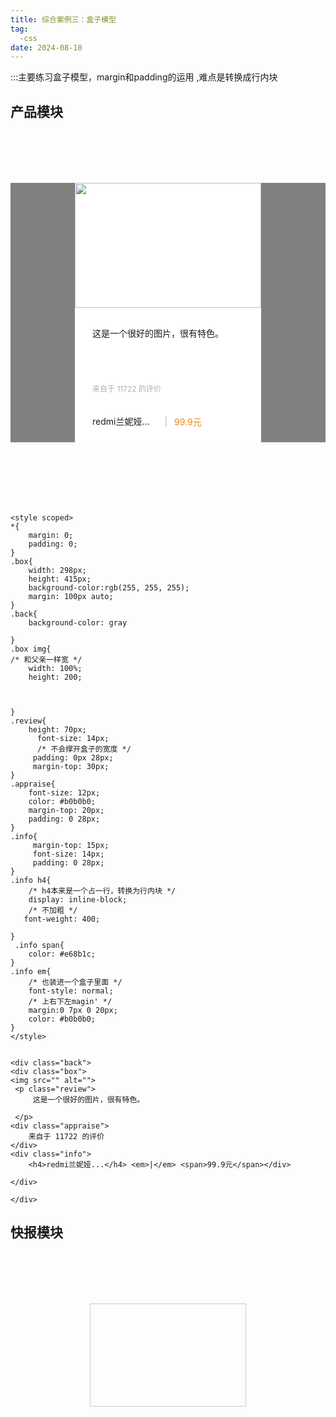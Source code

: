 ```yaml
---
title: 综合案例三：盒子模型
tag: 
  -css
date: 2024-08-10
---
```


:::主要练习盒子模型，margin和padding的运用 ,难点是转换成行内块 


## 产品模块


<div class="back">
<div class="box">
<img src="" alt="">
 <p class="review">
     这是一个很好的图片，很有特色。

 </p>
<div class="appraise">
    来自于 11722 的评价
</div>
<div class="info">
    <h4>redmi兰妮娅...</h4> <em>|</em> <span>99.9元</span></div>
</div>
</div>    

<style scoped>
*{
    margin: 0;
    padding: 0;
}
.box{
    width: 298px;
    height: 415px;
    background-color:rgb(255, 255, 255);
    margin: 100px auto;
}
.back{
    background-color: gray

}
.box img{
/* 和父亲一样宽 */
    width: 100%;
    height: 200;

    
 
}
.review{
    height: 70px;
      font-size: 14px;
      /* 不会撑开盒子的宽度 */
     padding: 0px 28px;
     margin-top: 30px;
}
.appraise{
    font-size: 12px;
    color: #b0b0b0;
    margin-top: 20px;
    padding: 0 28px;
}
.info{
     margin-top: 15px;
     font-size: 14px;
     padding: 0 28px;
}
.info h4{
    /* h4本来是一个占一行，转换为行内块 */
    display: inline-block;
    /* 不加粗 */
   font-weight: 400;

}
 .info span{
    color: #e68b1c;
}
.info em{
    /* 也装进一个盒子里面 */
    font-style: normal;
    /* 上右下左magin' */
    margin:0 7px 0 20px;
    color: #b0b0b0;
}


</style>


 <el-collapse >
<el-collapse-item title="代码如下" name="1" style="background-color:red;width:800px">

```

<style scoped>
*{
    margin: 0;
    padding: 0;
}
.box{
    width: 298px;
    height: 415px;
    background-color:rgb(255, 255, 255);
    margin: 100px auto;
}
.back{
    background-color: gray

}
.box img{
/* 和父亲一样宽 */
    width: 100%;
    height: 200;

    
 
}
.review{
    height: 70px;
      font-size: 14px;
      /* 不会撑开盒子的宽度 */
     padding: 0px 28px;
     margin-top: 30px;
}
.appraise{
    font-size: 12px;
    color: #b0b0b0;
    margin-top: 20px;
    padding: 0 28px;
}
.info{
     margin-top: 15px;
     font-size: 14px;
     padding: 0 28px;
}
.info h4{
    /* h4本来是一个占一行，转换为行内块 */
    display: inline-block;
    /* 不加粗 */
   font-weight: 400;

}
 .info span{
    color: #e68b1c;
}
.info em{
    /* 也装进一个盒子里面 */
    font-style: normal;
    /* 上右下左magin' */
    margin:0 7px 0 20px;
    color: #b0b0b0;
}
</style>


<div class="back">
<div class="box">
<img src="" alt="">
 <p class="review">
     这是一个很好的图片，很有特色。

 </p>
<div class="appraise">
    来自于 11722 的评价
</div>
<div class="info">
    <h4>redmi兰妮娅...</h4> <em>|</em> <span>99.9元</span></div>

</div>    

</div>
```

</el-collapse-item>
 </el-collapse >

## 快报模块

<div class="box1">
     
</div>


<style>
.box1{
    width: 248px;
    height: 163px;
    border: 1px solid #ccc;
    margin: 100px auto;
    

}

</style>